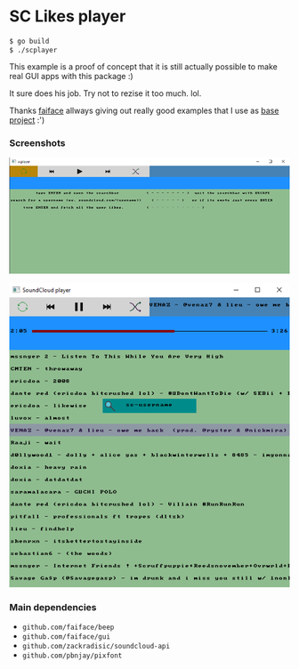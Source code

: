 # SC Likes player

```
$ go build
$ ./scplayer
```

This example is a proof of concept that it is still actually possible to make real GUI apps with this package :)

It sure does his job. Try not to rezise it too much. lol.

Thanks [faiface](http://github.com/faiface) allways giving out really good examples that I use as [base project](https://github.com/faiface/gui/tree/master/examples/imageviewer) :')  

### Screenshots


![Initial Screen](initial_screen.png)

![Search Freature](search_feature.png)



### Main dependencies
 - `github.com/faiface/beep`
 - `github.com/faiface/gui`
 - `github.com/zackradisic/soundcloud-api`
 - `github.com/pbnjay/pixfont`
